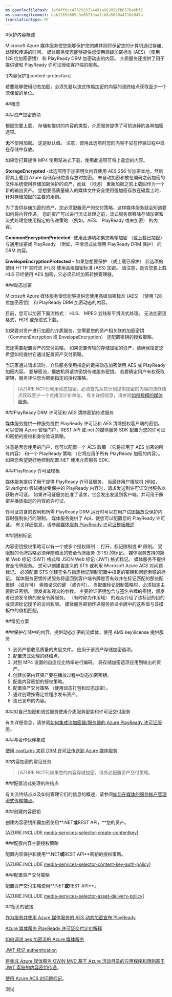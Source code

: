 ```yaml
---
ms.openlocfilehash: 1ef4ff6cc4732583724491a962052fb657ba6bf2
ms.sourcegitcommit: bab1265d669c3e6871daa7cb8a5640a47104947a
translationtype: MT
---
```

<properties 
    pageTitle="保护内容概述" 
    description="本文概括了与介质服务内容保护。" 
    services="media-services" 
    documentationCenter="" 
    authors="Juliako" 
    manager="dwrede" 
    editor=""/>

<tags 
    ms.service="media-services" 
    ms.workload="media" 
    ms.tgt_pltfrm="na" 
    ms.devlang="na" 
    ms.topic="article" 
    ms.date="08/11/2015"
    ms.author="juliako"/>

#保护内容概述


Microsoft Azure 媒体服务使您能够保护您的媒体则将保留您的计算机通过存储、 处理和传递的时间。 媒体服务使您能够提供您使用高级加密标准 (AES) （使用 128 位加密密钥） 和 PlayReady DRM 加密动态的内容。 介质服务还提供了用于提供键和 PlayReady 许可证授权客户端的服务。 

![内容保护][content-protection]

若要能够使用动态加密，必须先要以流式传输加密的内容的流终结点获取至少一个流保留的单位。

##概念

###资产加密选项

根据您要上载、 存储和提供的内容的类型，介质服务提供了可供选择的各种加密选项。

**无**不使用加密。 这是默认值。 注意，使用此选项时您的内容不受在传输过程中或在存储中存放。

如果您打算提供 MP4 使用渐进式下载，使用此选项可将上载您的内容。

**StorageEncrypted** -此选项用于加密明文内容使用 AES 256 位加密本地，然后将其上载到 Azure 存储存储位置存放时加密。 未自动加密和放在编码之前加密的文件系统使用存储加密保护的资产，而且 （可选） 重新加密之前上载回作为一个新的输出资产。 您想要高质量输入的媒体文件安全使用强加密存放在磁盘上时，针对存储加密的主要的用例。 

为了提供存储加密的资产，您必须配置资产的交付策略，这样媒体服务就会知道要如何将内容传递。 您的资产可以进行流式处理之前，流式服务器移除存储加密和流式处理您使用指定的传递策略 （例如，AES、 PlayReady 或未加密） 的内容。 

**CommonEncryptionProtected** -使用此选项如果您希望加密 （或上载已加密） 与通用加密或 PlayReady （例如，平滑流式处理用 PlayReady DRM 保护） 的 DRM 内容。

**EnvelopeEncryptionProtected** – 如果您想要保护 （或上载已保护） 此选项的使用 HTTP 实时流 (HLS) 使用高级加密标准 (AES) 加密。 请注意，是否您要上载 HLS 已经使用 AES 加密，它必须已经加密转换管理器。



###动态加密

Microsoft Azure 媒体服务使您能够提供您使用高级加密标准 (AES) （使用 128 位加密密钥） 和 PlayReady DRM 加密动态的内容。 

目前，您可以加密下面流格式︰ HLS、 MPEG 划线和平滑流式处理。 无法加密流格式，HDS 或渐进式下载。

如果要对资产进行加密的介质服务，您需要您的资产相关联的加密密钥 （CommonEncryption 或 EnvelopeEncryption） 还配置密钥的授权策略。

您还需要配置资产的交付策略。 如果您要传输的存储加密的资产，请确保指定您希望如何提供它通过配置资产交付策略。  

当玩家通过请求流时，介质服务使用指定的键来动态加密使用 AES 或 PlayReady 加密内容。 要解密流，播放机将请求密钥传递服务密钥。 若要确定用户有权获取密钥，服务评估您为密钥指定的授权策略。

>[AZURE.NOTE]利用动态加密，必须首先从其计划提供加密的内容的流终结点获取至少一个点播流计价单位。 有关详细信息，请参阅[如何规模的媒体服务](media-services-manage-origins.md#scale_streaming_endpoints)。

###PlayReady DRM 许可证和 AES 清除密钥传递服务

媒体服务提供一种服务提供 PlayReady 许可证和 AES 清除授权客户端的密钥。 可以使用 Azure 管理门户，REST API 或.net 的媒体服务 SDK 配置为您的许可证和密钥的授权和身份验证策略。

注意是否您使用的门户，您可以配置一个 AES 政策 （它将应用于 AES 加密的所有内容） 和一个 PlayReady 策略 （它将应用于所有 PlayReady 加密的内容）。 如果您希望更好地控制配置.NET 使用介质服务 SDK。

###PlayReady 许可证模板

媒体服务提供了用于提供 PlayReady 许可证服务。 当最终用户播放机 (例如，Silverlight) 尝试播放受保护的 PlayReady 内容时，请求发送到许可证交付服务以获取许可证。 如果许可证服务批准了请求，它会发出发送到客户端，并可用于解密并播放指定的内容的许可证。

许可证包含的权利和所需 PlayReady DRM 运行时可以在用户试图播放受保护内容时强制执行的限制。 媒体服务提供了 Api，使您可以配置您的 PlayReady 许可证。 有关详细信息，请参阅[媒体服务 PlayReady 许可证模板概述](https://msdn.microsoft.com/library/azure/dn783459.aspx)

###限制标记

内容密钥授权策略可以有一个或多个授权限制︰ 打开，标记限制或 IP 限制。 受限制的令牌策略必须伴随颁发的安全令牌服务 (STS) 的标记。 媒体服务支持的简单 Web 标记 (SWT) 格式和 JSON Web 标记 (JWT) 格式标记。 媒体服务不提供安全令牌服务。 您可以创建自定义的 STS 或利用 Microsoft Azure ACS 对问题标记。 必须配置 STS 创建签名与指定标记限制配置中指定的密钥和问题索赔的标记。 媒体服务密钥传递服务将返回到客户端令牌是否有效并在标记匹配的那些配置键 （或许可） 索赔请求的键 （或许可）。
当配置标记限制策略时，必须指定主要验证密钥、 颁发者和观众的参数。 主要验证密钥包含与签名令牌的密钥，颁发者已颁发令牌的安全令牌服务。 （有时称为作用域） 的观众介绍了该标记的目的或资源标记授予的访问权限。 媒体服务密钥传递服务验证令牌中的这些值与该模板中的值相匹配。

##常见方案

###保护存储中的内容，提供动态加密的流媒体，使用 AMS key\license 提供服务  

1. 到资产接收高质量的夹层文件。 应用于该资产存储加密选项。
2. 配置流式处理的终结点。
1. 对到 MP4 设置的自适应比特率进行编码。 将存储加密选项应用到输出的资产。
1. 创建加密内容资产要在播放过程中动态加密密钥。
2. 配置内容密钥的授权策略。
1. 配置资产交付策略 （使用动态打包和动态加密）。
1. 通过创建按需定位程序发布资产。
1. 流已发布的内容。

###对自己加密和流式服务使用介质服务密钥和许可证交付服务

有关详细信息，请参阅[如何集成流加密器/服务器的 Azure PlayReady 许可证服务](http://mingfeiy.com/integrate-azure-playready-license-service-encryptorstreaming-server)。

###与合作伙伴集成

[使用 castLabs 来将 DRM 许可证传送到 Azure 媒体服务](media-services-castlabs-integration.md)


##内容加密的常见任务

>[AZURE.NOTE]如果您的内容存储加密，请务必配置资产交付策略。

###配置流式处理的终结点

有关流终结点以及如何管理它们的信息的概述，请参阅[如何在媒体的服务帐户管理流式传输端点](media-services-manage-origins.md)。

###创建内容密钥

创建内容密钥所需加密使用**.NET**或**REST API，**您的资产。

[AZURE.INCLUDE [media-services-selector-create-contentkey](../../includes/media-services-selector-create-contentkey.md)]

###配置内容主要授权策略 

配置内容保护和使用**.NET**或**REST API**密钥的授权策略。

[AZURE.INCLUDE [media-services-selector-content-key-auth-policy](../../includes/media-services-selector-content-key-auth-policy.md)]

###配置资产交付策略

配置资产交付策略使用**.NET**或**REST API**。

[AZURE.INCLUDE [media-services-selector-asset-delivery-policy](../../includes/media-services-selector-asset-delivery-policy.md)]


##相关的链接

[作为服务并使用 Azure 媒体服务的 AES 动态加密宣布 PlayReady](http://mingfeiy.com/playready)

[Azure 媒体服务 PlayReady 许可证交付定价解释](http://mingfeiy.com/playready-pricing-explained-in-azure-media-services)

[如何调试 aes 加密流的 Azure 媒体服务](http://mingfeiy.com/debug-aes-encrypted-stream-azure-media-services)

[JWT 标记 authenitcation](http://www.gtrifonov.com/2015/01/03/jwt-token-authentication-in-azure-media-services-and-dynamic-encryption/)

[将集成 Azure 媒体服务 OWIN MVC 基于 Azure 活动目录的应用程序和限制基于 JWT 索赔的内容密钥传递](http://www.gtrifonov.com/2015/01/24/mvc-owin-azure-media-services-ad-integration/)。

[使用 Azure ACS 对问题标记](http://mingfeiy.com/acs-with-key-services)。

[内容保护]: ./media/media-services-content-protection-overview/media-services-content-protection.png
 
测试
